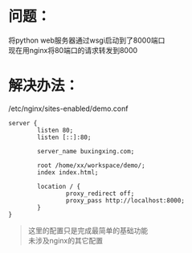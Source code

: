 # 问题：
将python web服务器通过wsgi启动到了8000端口  
现在用nginx将80端口的请求转发到8000

# 解决办法：
/etc/nginx/sites-enabled/demo.conf
```
server {
        listen 80;
        listen [::]:80;

        server_name buxingxing.com;

        root /home/xx/workspace/demo/;
        index index.html;

        location / {
                proxy_redirect off;
                proxy_pass http://localhost:8000;
        }
}
```

> 这里的配置只是完成最简单的基础功能  
> 未涉及nginx的其它配置
